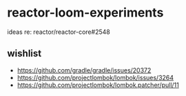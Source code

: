 # reactor-loom-experiments

ideas re: reactor/reactor-core#2548

## wishlist

* https://github.com/gradle/gradle/issues/20372
* https://github.com/projectlombok/lombok/issues/3264
* https://github.com/projectlombok/lombok.patcher/pull/11
